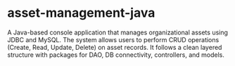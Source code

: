 # asset-management-java
A Java-based console application that manages organizational assets using JDBC and MySQL. The system allows users to perform CRUD operations (Create, Read, Update, Delete) on asset records. It follows a clean layered structure with packages for DAO, DB connectivity, controllers, and models.
